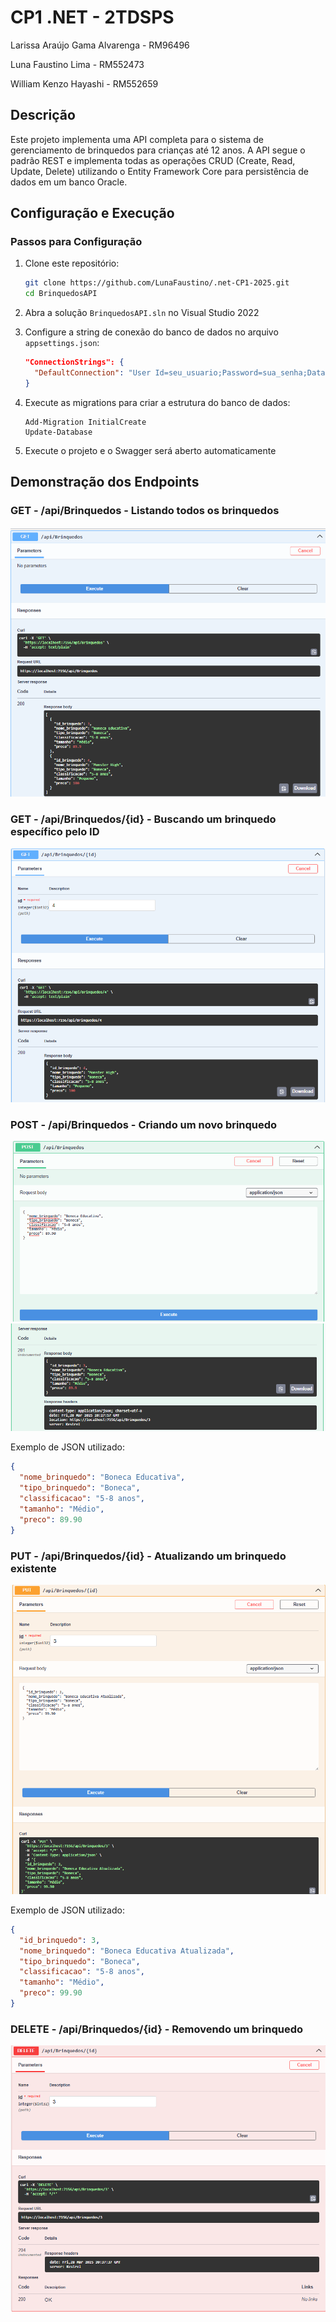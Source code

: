 # CP1 .NET - 2TDSPS

Larissa Araújo Gama Alvarenga - RM96496

Luna Faustino Lima - RM552473

William Kenzo Hayashi - RM552659

## Descrição

Este projeto implementa uma API completa para o sistema de gerenciamento de brinquedos para crianças até 12 anos. A API segue o padrão REST e implementa todas as operações CRUD (Create, Read, Update, Delete) utilizando o Entity Framework Core para persistência de dados em um banco Oracle.

## Configuração e Execução

### Passos para Configuração

1. Clone este repositório:
   ```bash
   git clone https://github.com/LunaFaustino/.net-CP1-2025.git
   cd BrinquedosAPI
   ```

2. Abra a solução `BrinquedosAPI.sln` no Visual Studio 2022

3. Configure a string de conexão do banco de dados no arquivo `appsettings.json`:
   ```json
   "ConnectionStrings": {
     "DefaultConnection": "User Id=seu_usuario;Password=sua_senha;Data Source=localhost:1521/xepdb1;"
   }
   ```

4. Execute as migrations para criar a estrutura do banco de dados:
   ```
   Add-Migration InitialCreate
   Update-Database
   ```

5. Execute o projeto e o Swagger será aberto automaticamente

## Demonstração dos Endpoints

### GET - /api/Brinquedos - Listando todos os brinquedos

![GET All](./readme/GETALL.png)

### GET - /api/Brinquedos/{id} - Buscando um brinquedo específico pelo ID

![GET By ID](./readme/GETID.png)

### POST - /api/Brinquedos - Criando um novo brinquedo

![POST](./readme/POST1.png)
![POST](./readme/POST2.png)

Exemplo de JSON utilizado:
```json
{
  "nome_brinquedo": "Boneca Educativa",
  "tipo_brinquedo": "Boneca",
  "classificacao": "5-8 anos",
  "tamanho": "Médio",
  "preco": 89.90
}
```

### PUT - /api/Brinquedos/{id} - Atualizando um brinquedo existente

![PUT](./readme/PUT.png)

Exemplo de JSON utilizado:
```json
{
  "id_brinquedo": 3,
  "nome_brinquedo": "Boneca Educativa Atualizada",
  "tipo_brinquedo": "Boneca",
  "classificacao": "5-8 anos",
  "tamanho": "Médio",
  "preco": 99.90
}
```

### DELETE - /api/Brinquedos/{id} - Removendo um brinquedo

![DELETE](./readme/DELETE.png)
